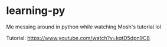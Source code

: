 # learning-py
Me messing around in python while watching Mosh's tutorial lol

Tutorial:
https://www.youtube.com/watch?v=kqtD5dpn9C8
